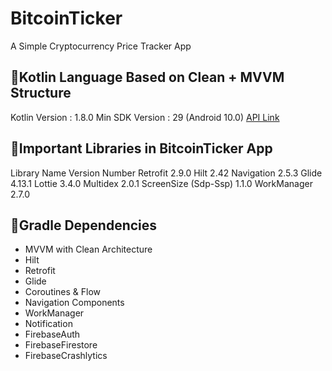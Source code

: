 # BitcoinTicker
A Simple Cryptocurrency Price Tracker App

## 📍Kotlin Language Based on Clean + MVVM Structure

Kotlin Version : 1.8.0
Min SDK Version : 29 (Android 10.0)
[API Link](https://www.coingecko.com/en/api)

## 📍Important Libraries in BitcoinTicker App

Library Name    Version Number
Retrofit	2.9.0
Hilt	2.42
Navigation	2.5.3
Glide	4.13.1
Lottie	3.4.0
Multidex	2.0.1
ScreenSize (Sdp-Ssp) 1.1.0
WorkManager 2.7.0

## 📍Gradle Dependencies

- MVVM with Clean Architecture
- Hilt
- Retrofit
- Glide
- Coroutines & Flow
- Navigation Components
- WorkManager
- Notification
- FirebaseAuth
- FirebaseFirestore
- FirebaseCrashlytics